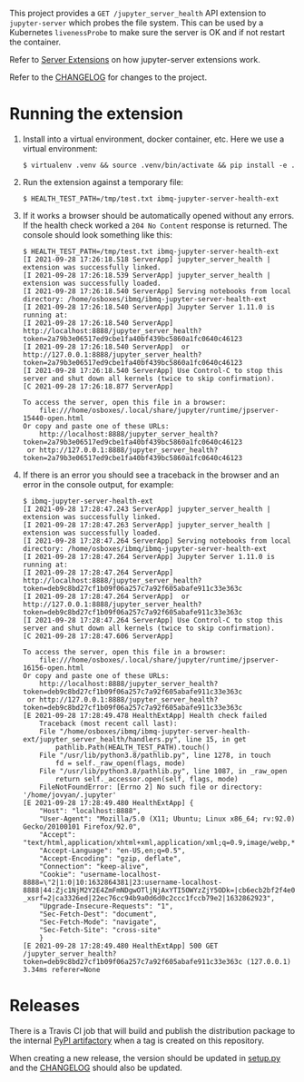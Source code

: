 
This project provides a `GET /jupyter_server_health` API extension to `jupyter-server`
which probes the file system. This can be used by a Kubernetes `livenessProbe`
to make sure the server is OK and if not restart the container.

Refer to [Server Extensions](https://jupyter-server.readthedocs.io/en/latest/developers/extensions.html)
on how jupyter-server extensions work.

Refer to the [CHANGELOG](CHANGELOG.md) for changes to the project.

# Running the extension

1. Install into a virtual environment, docker container, etc. Here we use a
   virtual environment:

    ```
    $ virtualenv .venv && source .venv/bin/activate && pip install -e .
    ```

2. Run the extension against a temporary file:

    ```
    $ HEALTH_TEST_PATH=/tmp/test.txt ibmq-jupyter-server-health-ext
    ```

3. If it works a browser should be automatically opened without any errors.
   If the health check worked a `204 No Content` response is returned. The
   console should look something like this:

    ```
    $ HEALTH_TEST_PATH=/tmp/test.txt ibmq-jupyter-server-health-ext
    [I 2021-09-28 17:26:18.518 ServerApp] jupyter_server_health | extension was successfully linked.
    [I 2021-09-28 17:26:18.539 ServerApp] jupyter_server_health | extension was successfully loaded.
    [I 2021-09-28 17:26:18.540 ServerApp] Serving notebooks from local directory: /home/osboxes/ibmq/ibmq-jupyter-server-health-ext
    [I 2021-09-28 17:26:18.540 ServerApp] Jupyter Server 1.11.0 is running at:
    [I 2021-09-28 17:26:18.540 ServerApp] http://localhost:8888/jupyter_server_health?token=2a79b3e06517ed9cbe1fa40bf439bc5860a1fc0640c46123
    [I 2021-09-28 17:26:18.540 ServerApp]  or http://127.0.0.1:8888/jupyter_server_health?token=2a79b3e06517ed9cbe1fa40bf439bc5860a1fc0640c46123
    [I 2021-09-28 17:26:18.540 ServerApp] Use Control-C to stop this server and shut down all kernels (twice to skip confirmation).
    [C 2021-09-28 17:26:18.877 ServerApp] 

    To access the server, open this file in a browser:
        file:///home/osboxes/.local/share/jupyter/runtime/jpserver-15440-open.html
    Or copy and paste one of these URLs:
        http://localhost:8888/jupyter_server_health?token=2a79b3e06517ed9cbe1fa40bf439bc5860a1fc0640c46123
     or http://127.0.0.1:8888/jupyter_server_health?token=2a79b3e06517ed9cbe1fa40bf439bc5860a1fc0640c46123
    ```

4. If there is an error you should see a traceback in the browser and an error
   in the console output, for example:

    ```
    $ ibmq-jupyter-server-health-ext
    [I 2021-09-28 17:28:47.243 ServerApp] jupyter_server_health | extension was successfully linked.
    [I 2021-09-28 17:28:47.263 ServerApp] jupyter_server_health | extension was successfully loaded.
    [I 2021-09-28 17:28:47.264 ServerApp] Serving notebooks from local directory: /home/osboxes/ibmq/ibmq-jupyter-server-health-ext
    [I 2021-09-28 17:28:47.264 ServerApp] Jupyter Server 1.11.0 is running at:
    [I 2021-09-28 17:28:47.264 ServerApp] http://localhost:8888/jupyter_server_health?token=deb9c8bd27cf1b09f06a257c7a92f605abafe911c33e363c
    [I 2021-09-28 17:28:47.264 ServerApp]  or http://127.0.0.1:8888/jupyter_server_health?token=deb9c8bd27cf1b09f06a257c7a92f605abafe911c33e363c
    [I 2021-09-28 17:28:47.264 ServerApp] Use Control-C to stop this server and shut down all kernels (twice to skip confirmation).
    [C 2021-09-28 17:28:47.606 ServerApp] 

    To access the server, open this file in a browser:
        file:///home/osboxes/.local/share/jupyter/runtime/jpserver-16156-open.html
    Or copy and paste one of these URLs:
        http://localhost:8888/jupyter_server_health?token=deb9c8bd27cf1b09f06a257c7a92f605abafe911c33e363c
     or http://127.0.0.1:8888/jupyter_server_health?token=deb9c8bd27cf1b09f06a257c7a92f605abafe911c33e363c
    [E 2021-09-28 17:28:49.478 HealthExtApp] Health check failed
        Traceback (most recent call last):
        File "/home/osboxes/ibmq/ibmq-jupyter-server-health-ext/jupyter_server_health/handlers.py", line 15, in get
            pathlib.Path(HEALTH_TEST_PATH).touch()
        File "/usr/lib/python3.8/pathlib.py", line 1278, in touch
            fd = self._raw_open(flags, mode)
        File "/usr/lib/python3.8/pathlib.py", line 1087, in _raw_open
            return self._accessor.open(self, flags, mode)
        FileNotFoundError: [Errno 2] No such file or directory: '/home/jovyan/.jupyter'
    [E 2021-09-28 17:28:49.480 HealthExtApp] {
        "Host": "localhost:8888",
        "User-Agent": "Mozilla/5.0 (X11; Ubuntu; Linux x86_64; rv:92.0) Gecko/20100101 Firefox/92.0",
        "Accept": "text/html,application/xhtml+xml,application/xml;q=0.9,image/webp,*/*;q=0.8",
        "Accept-Language": "en-US,en;q=0.5",
        "Accept-Encoding": "gzip, deflate",
        "Connection": "keep-alive",
        "Cookie": "username-localhost-8888=\"2|1:0|10:1632864381|23:username-localhost-8888|44:Zjc1NjM2Y2E4ZmFmNDgwOTljNjAxYTI5OWYzZjY5ODk=|cb6ecb2bf2f4e085405c13c03a0f5c908cdf19b34695d291b9945cfd5890d6b6\"; _xsrf=2|ca3326ed|22ec76cc94b9a0d6d0c2ccc1fccb79e2|1632862923",
        "Upgrade-Insecure-Requests": "1",
        "Sec-Fetch-Dest": "document",
        "Sec-Fetch-Mode": "navigate",
        "Sec-Fetch-Site": "cross-site"
        }
    [E 2021-09-28 17:28:49.480 HealthExtApp] 500 GET /jupyter_server_health?token=deb9c8bd27cf1b09f06a257c7a92f605abafe911c33e363c (127.0.0.1) 3.34ms referer=None
    ```

# Releases

There is a Travis CI job that will build and publish the distribution package to the internal
[PyPI artifactory](https://na.artifactory.swg-devops.com/ui/repos/tree/General/res-quantum-team-pypi-local)
when a tag is created on this repository.

When creating a new release, the version should be updated in [setup.py](setup.py) and the
[CHANGELOG](CHANGELOG.md) should also be updated.
